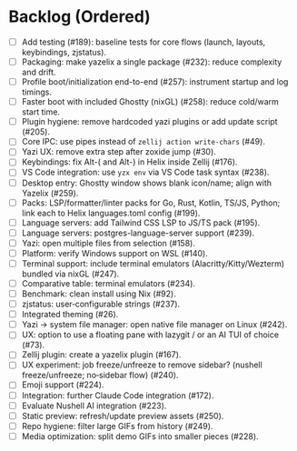 # Backlog (Ordered)

- [ ] Add testing (#189): baseline tests for core flows (launch, layouts, keybindings, zjstatus).
- [ ] Packaging: make yazelix a single package (#232): reduce complexity and drift.
- [ ] Profile boot/initialization end-to-end (#257): instrument startup and log timings.
- [ ] Faster boot with included Ghostty (nixGL) (#258): reduce cold/warm start time.
- [ ] Plugin hygiene: remove hardcoded yazi plugins or add update script (#205).
- [ ] Core IPC: use pipes instead of `zellij action write-chars` (#49).
- [ ] Yazi UX: remove extra step after zoxide jump (#30).
- [ ] Keybindings: fix Alt-( and Alt-) in Helix inside Zellij (#176).
- [ ] VS Code integration: use `yzx env` via VS Code task syntax (#238).
- [ ] Desktop entry: Ghostty window shows blank icon/name; align with Yazelix (#259).
- [ ] Packs: LSP/formatter/linter packs for Go, Rust, Kotlin, TS/JS, Python; link each to Helix languages.toml config (#199).
- [ ] Language servers: add Tailwind CSS LSP to JS/TS pack (#195).
- [ ] Language servers: postgres-language-server support (#239).
- [ ] Yazi: open multiple files from selection (#158).
- [ ] Platform: verify Windows support on WSL (#140).
- [ ] Terminal support: include terminal emulators (Alacritty/Kitty/Wezterm) bundled via nixGL (#247).
- [ ] Comparative table: terminal emulators (#234).
- [ ] Benchmark: clean install using Nix (#92).
- [ ] zjstatus: user‑configurable strings (#237).
- [ ] Integrated theming (#26).
- [ ] Yazi → system file manager: open native file manager on Linux (#242).
- [ ] UX: option to use a floating pane with lazygit / or an AI TUI of choice (#73).
- [ ] Zellij plugin: create a yazelix plugin (#167).
- [ ] UX experiment: job freeze/unfreeze to remove sidebar? (nushell freeze/unfreeze; no‑sidebar flow) (#240).
- [ ] Emoji support (#224).
- [ ] Integration: further Claude Code integration (#172).
- [ ] Evaluate Nushell AI integration (#223).
- [ ] Static preview: refresh/update preview assets (#250).
- [ ] Repo hygiene: filter large GIFs from history (#249).
- [ ] Media optimization: split demo GIFs into smaller pieces (#228).
